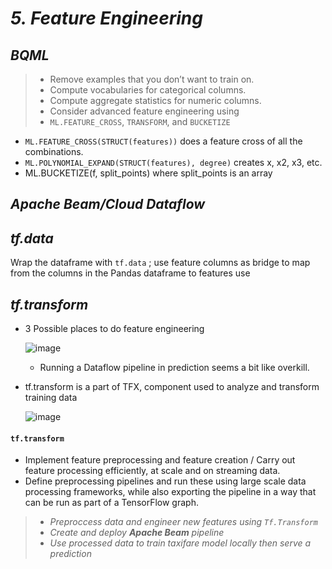 # _5.	Feature Engineering_


## _BQML_
> - Remove examples that you don’t want to train on.
> - Compute vocabularies for categorical columns.
> - Compute aggregate statistics for numeric columns.
> - Consider advanced feature engineering using
> - `ML.FEATURE_CROSS`, `TRANSFORM`, and `BUCKETIZE`

- `ML.FEATURE_CROSS(STRUCT(features))` does a feature cross of all the combinations.
- `ML.POLYNOMIAL_EXPAND(STRUCT(features), degree)` creates x, x2, x3, etc.
- ML.BUCKETIZE(f, split_points) where split_points is an array


## _Apache Beam/Cloud Dataflow_


## _tf.data_
Wrap the dataframe with `tf.data` ; use feature columns as bridge to map from the columns in the Pandas dataframe to features use



## _tf.transform_

- 3 Possible places to do feature engineering 

   ![image](https://user-images.githubusercontent.com/79742748/145672165-3d376ce1-2176-47ff-add6-aa5cc09355ed.png)
    
    - Running a Dataflow pipeline in prediction seems a bit like overkill.

- tf.transform is a part of TFX, component used to analyze and transform training data
  
  ![image](https://user-images.githubusercontent.com/79742748/145674838-746899fb-1382-448b-9b1c-ba7cc48ee6a4.png)


#### `tf.transform` 


- Implement feature preprocessing and feature creation / Carry out feature processing efficiently, at scale and on streaming data.
- Define preprocessing pipelines and run these using large scale data processing frameworks, while also exporting the pipeline in a way that can be run as part of a TensorFlow graph.

> -   _Preproccess data and engineer new features using `Tf.Transform`_
> -   _Create and deploy **Apache Beam** pipeline_
> -   _Use processed data to train taxifare model locally then serve a prediction_
